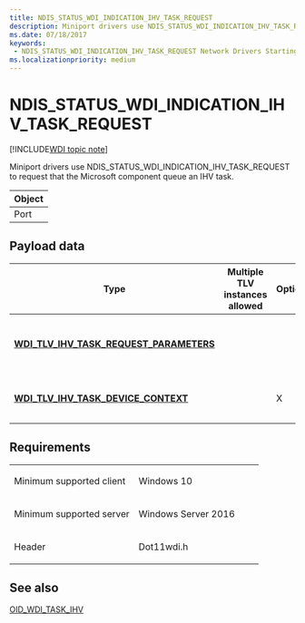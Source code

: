 ```yaml
---
title: NDIS_STATUS_WDI_INDICATION_IHV_TASK_REQUEST
description: Miniport drivers use NDIS_STATUS_WDI_INDICATION_IHV_TASK_REQUEST to request that the Microsoft component queue an IHV task.ObjectPort .
ms.date: 07/18/2017
keywords:
 - NDIS_STATUS_WDI_INDICATION_IHV_TASK_REQUEST Network Drivers Starting with Windows Vista
ms.localizationpriority: medium
---
```


# NDIS\_STATUS\_WDI\_INDICATION\_IHV\_TASK\_REQUEST

[!INCLUDE[WDI topic note](../includes/wdi-version-warning.md)]


Miniport drivers use NDIS\_STATUS\_WDI\_INDICATION\_IHV\_TASK\_REQUEST to request that the Microsoft component queue an IHV task.

| Object |
|--------|
| Port   |

 

## Payload data


| Type                                                                                         | Multiple TLV instances allowed | Optional | Description                                                                                                                                  |
|----------------------------------------------------------------------------------------------|--------------------------------|----------|----------------------------------------------------------------------------------------------------------------------------------------------|
| [**WDI\_TLV\_IHV\_TASK\_REQUEST\_PARAMETERS**](./wdi-tlv-ihv-task-request-parameters.md) |                                |          | The IHV-requested priority for this task. Refer to the [**WDI\_IHV\_TASK\_PRIORITY**](/windows-hardware/drivers/ddi/wditypes/ne-wditypes-_wdi_ihv_task_priority) enum for valid values. |
| [**WDI\_TLV\_IHV\_TASK\_DEVICE\_CONTEXT**](./wdi-tlv-ihv-task-device-context.md)         |                                | X        | The IHV-provided context information that is forwarded to [OID\_WDI\_TASK\_IHV](oid-wdi-task-ihv.md).                                       |

 

## Requirements

<table>
<colgroup>
<col width="50%" />
<col width="50%" />
</colgroup>
<tbody>
<tr class="odd">
<td><p>Minimum supported client</p></td>
<td><p>Windows 10</p></td>
</tr>
<tr class="even">
<td><p>Minimum supported server</p></td>
<td><p>Windows Server 2016</p></td>
</tr>
<tr class="odd">
<td><p>Header</p></td>
<td>Dot11wdi.h</td>
</tr>
</tbody>
</table>

## See also


[OID\_WDI\_TASK\_IHV](oid-wdi-task-ihv.md)

 

